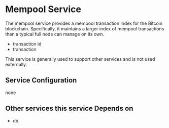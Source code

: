 # Mempool Service

The mempool service provides a mempool transaction index for the Bitcoin blockchain. Specifically, it maintains a larger index of mempool transactions than a typical full node can manage on its own.

- transaction id
- transaction

This service is generally used to support other services and is not used externally.

## Service Configuration

none

## Other services this service Depends on

- db